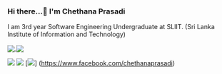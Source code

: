 ### Hi there...👋 I'm Chethana Prasadi 
I am 3rd year Software Engineering Undergraduate at SLIIT. (Sri Lanka Institute of Information and Technology)

<a href="https://github.com/chethuuu/github-readme-stats">
  <img align="center" src="https://github-readme-stats.vercel.app/api?username=chethuuu&&show_icons=true&title_color=tokyonight&icon_color=bb2acf&text_color=daf7dc&bg_color=151515">
</a>
<a href="https://github.com/chethuuu/convoychat">
  <img align="center" src="https://github-readme-stats.vercel.app/api/top-langs/?username=chethuuu&layout=compact&title_color=tokyonight&icon_color=bb2acf&text_color=daf7dc&bg_color=151515">
</a>

<br/> 

[![](https://img.shields.io/badge/Medium-12100E?style=for-the-badge&logo=medium&logoColor=white)](https://medium.com/@chethanaprasadi2000)
[![](https://img.shields.io/badge/linkedin-%230077B5.svg?style=for-the-badge&logo=linkedin)](www.linkedin.com/in/chethana-prasadi-46a6b822b/)
[![](https://img.shields.io/badge/Facebook-1877F2?style=for-the-badge&logo=facebook&logoColor=white)] (https://www.facebook.com/chethanaprasadi)
